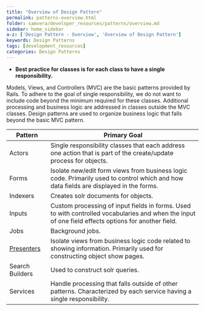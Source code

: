 ```yaml
---
title: "Overview of Design Pattern"
permalink: patterns-overview.html
folder: samvera/developer_resources/patterns/overview.md
sidebar: home_sidebar
a-z: ['Design Pattern - Overview', 'Overview of Design Pattern']
keywords: Design Patterns
tags: [development_resources]
categories: Design Patterns
---
```


<ul class="info"><li><b>Best practice for classes is for each class to have a single responsibility.</b></li></ul>

Models, Views, and Controllers (MVC) are the basic patterns provided by Rails.  To adhere to the goal of single responsibility, we do not want to include code beyond the minimum required for these classes.  Additional processing and business logic are addressed in classes outside the MVC classes.  Design patterns are used to organize business logic that falls beyond the basic MVC pattern.

| Pattern | Primary Goal |
| ------- | ------------ |
| Actors | Single responsibility classes that each address one action that is part of the create/update process for objects. |
| Forms | Isolate new/edit form views from business logic code. Primarily used to control which and how data fields are displayed in the forms. |
| Indexers | Creates solr documents for objects. |
| Inputs | Custom processing of input fields in forms. Used to with controlled vocabularies and when the input of one field effects options for another field. |
| Jobs | Background jobs. |
| <a href="patterns-presenters.html">Presenters</a> | Isolate views from business logic code related to showing information. Primarily used for constructing object show pages. |
| Search Builders | Used to construct solr queries. |
| Services | Handle processing that falls outside of other patterns. Characterized by each service having a single responsibility. |

